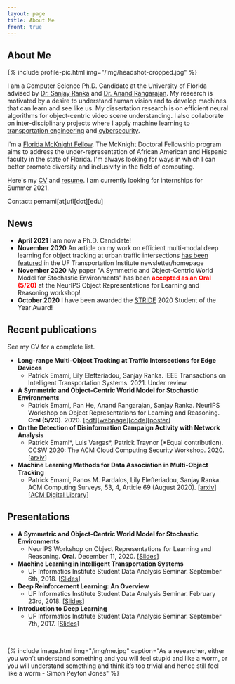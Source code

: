 ```yaml
---
layout: page
title: About Me
front: true
---
```


## About Me

{%
    include profile-pic.html
    img="/img/headshot-cropped.jpg"
%}

I am a Computer Science Ph.D. Candidate at the University of Florida advised by [Dr. Sanjay Ranka](https://sites.google.com/site/sanjayranka/) and [Dr. Anand Rangarajan](https://www.cise.ufl.edu/~anand/bio.html). My research is motivated by a desire to understand human vision and to develop machines that can learn and see like us. My dissertation research is on efficient neural algorithms for object-centric video scene understanding. I also collaborate on inter-disciplinary projects where I apply machine learning to [transportation engineering](http://avian.essie.ufl.edu/) and [cybersecurity](https://arxiv.org/abs/2005.13466).

I'm a [Florida McKnight Fellow](http://fefonline.org/mdf.html). The McKnight Doctoral Fellowship program aims to address the under-representation of African American and Hispanic faculty in the state of Florida. I'm always looking for ways in which I can better promote diversity and inclusivity in the field of computing. 

Here's my [CV](pdfs/cv.pdf) and [resume](pdfs/resume.pdf). I am currently looking for internships for Summer 2021.

Contact: pemami[at]ufl[dot][edu]

## News

* **April 2021** I am now a Ph.D. Candidate!
* **November 2020** An article on my work on efficient multi-modal deep learning for object tracking at urban traffic intersections [has been featured](https://www.transportation.institute.ufl.edu/2020/11/computer-science-graduate-student-work-on-creating-a-framework-for-optimizing-intelligent-traffic-intersection-controllers/) in the UF Transportation Institute newsletter/homepage
* **November 2020** My paper "A Symmetric and Object-Centric World Model for Stochastic Environments" has been <span style="color:red">**accepted as an Oral (5/20)**</span> at the NeurIPS Object Representations for Learning and Reasoning workshop!
* **October 2020** I have been awarded the [STRIDE](https://stride.ce.ufl.edu/) 2020 Student of the Year Award!

## Recent publications

See my CV for a complete list.

* **Long-range Multi-Object Tracking at Traffic Intersections for Edge Devices**
    * Patrick Emami, Lily Elefteriadou, Sanjay Ranka. IEEE Transactions on Intelligent Transportation Systems. 2021. Under review.
* **A Symmetric and Object-Centric World Model for Stochastic Environments**
    * Patrick Emami, Pan He, Anand Rangarajan, Sanjay Ranka. NeurIPS Workshop on Object Representations for Learning and Reasoning. **Oral (5/20)**. 2020. [[pdf](https://github.com/orlrworkshop/orlrworkshop.github.io/blob/master/pdf/ORLR_3.pdf)][[webpage](https://pemami4911.github.io/blog/2020/12/08/symmetric-and-object-centric-world-models.html)][[code](https://github.com/pemami4911/symmetric-and-object-centric-world-models)][[poster](pdfs/Workshop_poster_HD.pdf)]
* **On the Detection of Disinformation Campaign Activity with Network Analysis**
    * Patrick Emami\*, Luis Vargas\*, Patrick Traynor (\*Equal contribution). CCSW 2020: The ACM Cloud Computing Security Workshop. 2020. [[arxiv](https://arxiv.org/abs/2005.13466)]
* **Machine Learning Methods for Data Association in Multi-Object Tracking**
    * Patrick Emami, Panos M. Pardalos, Lily Elefteriadou, Sanjay Ranka. ACM Computing Surveys, 53, 4, Article 69 (August 2020). [[arxiv](https://arxiv.org/abs/1802.06897)][[ACM Digital Library](https://dl.acm.org/doi/10.1145/3394659)]

## Presentations

* **A Symmetric and Object-Centric World Model for Stochastic Environments**
  * NeurIPS Workshop on Object Representations for Learning and Reasoning. **Oral**. December 11, 2020. [[Slides](https://www.dropbox.com/s/2sp8fvbwbj3nep0/ORLR%20spotlight_Feb_19.pptx?dl=0)]
* **Machine Learning in Intelligent Transportation Systems**
  * UF Informatics Institute Student Data Analysis Seminar. September 6th, 2018. [[Slides](pdfs/ml-in-its.pdf)]
* **Deep Reinforcement Learning: An Overview**
    * UF Informatics Institute Student Data Analysis Seminar. February 23rd, 2018. [[Slides](pdfs/slides-deep-reinforcement.pdf)]
* **Introduction to Deep Learning**
    * UF Informatics Institute Student Data Analysis Seminar. September 7th, 2017. [[Slides](pdfs/deep-learning.pdf)]
<br>

{%
    include image.html
    img="/img/me.jpg"
    caption="As a researcher, either you won’t understand something and you will feel stupid and like a worm, or you will understand something and think it’s too trivial and hence still feel like a worm - Simon Peyton Jones"
%}
